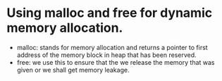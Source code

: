 # Using malloc and free for dynamic memory allocation.
 - malloc: stands for memory allocation and returns a pointer to first address 
 of the memory block in heap that has been reserved.
 - free: we use this to ensure that the we release the memory that was given or
we shall get memory leakage.
